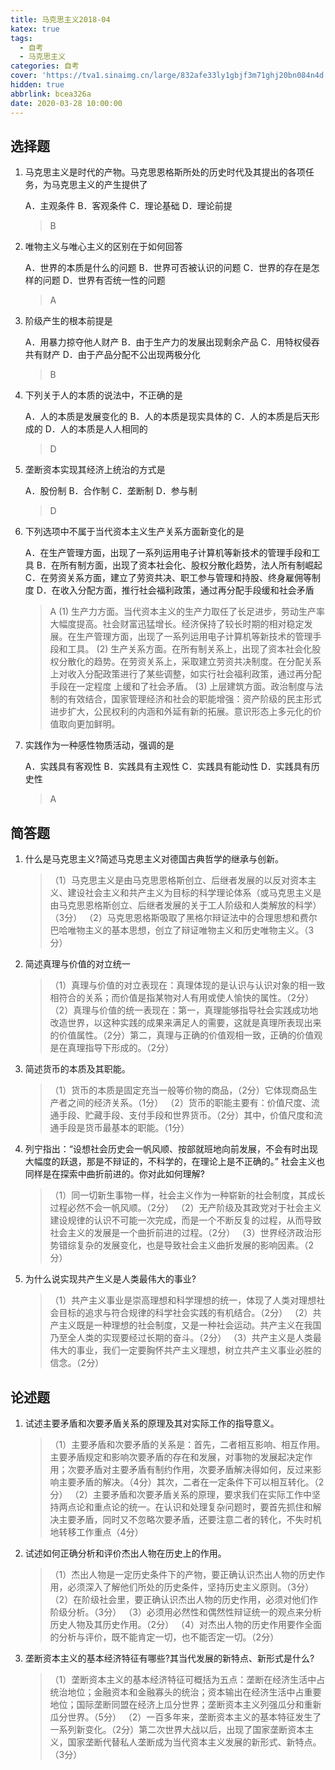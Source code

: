 ```yaml
---
title: 马克思主义2018-04
katex: true
tags:
  - 自考
  - 马克思主义
categories: 自考
cover: 'https://tva1.sinaimg.cn/large/832afe33ly1gbjf3m71ghj20bn084n4d.jpg'
hidden: true
abbrlink: bcea326a
date: 2020-03-28 10:00:00
---
```


## 选择题

1. 马克思主义是时代的产物。马克思恩格斯所处的历史时代及其提出的各项任务，为马克思主义的产生提供了

   A．主观条件
   B．客观条件
   C．理论基础
   D．理论前提

   > B

2. 唯物主义与唯心主义的区别在于如何回答

   A．世界的本质是什么的问题
   B．世界可否被认识的问题
   C．世界的存在是怎样的问题
   D．世界有否统一性的问题

   > A

3. 阶级产生的根本前提是

   A．用暴力掠夺他人财产
   B．由于生产力的发展出现剩余产品
   C．用特权侵吞共有财产
   D．由于产品分配不公出现两极分化

   > B

4. 下列关于人的本质的说法中，不正确的是

   A．人的本质是发展变化的
   B．人的本质是现实具体的
   C．人的本质是后天形成的
   D．人的本质是人人相同的

   >D

5. 垄断资本实现其经济上统治的方式是

   A．股份制
   B．合作制
   C．垄断制
   D．参与制

   > D

6. 下列选项中不属于当代资本主义生产关系方面新变化的是

   A．在生产管理方面，出现了一系列运用电子计算机等新技术的管理手段和工具
   B．在所有制方面，出现了资本社会化、股权分散化趋势，法人所有制崛起
   C．在劳资关系方面，建立了劳资共决、职工参与管理和持股、终身雇佣等制度
   D．在收入分配方面，推行社会福利政策，通过再分配手段缓和社会矛盾
   
   > A
   > (1) 生产力方面。当代资本主义的生产力取任了长足进步，劳动生产率大幅度提高。社会财富迅猛增长。经济保持了较长时期的相对稳定发展。在生产管理方面，出现了一系列运用电子计算机等新技术的管理手段和工具。
   > (2) 生产关系方面。在所有制关系上，出现了资本社会化股权分散化的趋势。在劳资关系上，采取建立劳资共决制度。在分配关系上对收入分配政策进行了某些调整，如实行社会福利政策，通过再分配手段在一定程度 上缓和了社会矛盾。
   > (3) 上层建筑方面。政治制度与法制的有效结合，国家管理经济和社会的职能增强：资产阶级的民主形式进步扩大，公民权利的内涵和外延有新的拓展。意识形态上多元化的价值取向更加鲜明。
   
7. 实践作为一种感性物质活动，强调的是

   A．实践具有客观性
   B．实践具有主观性
   C．实践具有能动性
   D．实践具有历史性

   > A

## 简答题

1. 什么是马克思主义?简述马克思主义对德国古典哲学的继承与创新。

   > （1）马克思主义是由马克思恩格斯创立、后继者发展的以反对资本主义、建设社会主义和共产主义为目标的科学理论体系（或马克思主义是由马克思恩格斯创立、后继者发展的关于工人阶级和人类解放的科学）（3分）
   > （2）马克思恩格斯吸取了黑格尔辩证法中的合理思想和费尔巴哈唯物主义的基本思想，创立了辩证唯物主义和历史唯物主义。（3分）

2. 简述真理与价值的对立统一

   > （1）真理与价值的对立表现在：真理体现的是认识与认识对象的相一致相符合的关系；而价值是指某物对人有用或使人愉快的属性。（2分）
   > （2）真理与价值的统一表现在：第一，真理能够指导社会实践成功地改造世界，以这种实践的成果来满足人的需要，这就是真理所表现出来的价值属性。（2分）第二，真理与正确的价值观相一致，正确的价值观是在真理指导下形成的。（2分）

3. 简述货币的本质及其职能。

   > （1）货币的本质是固定充当一般等价物的商品，（2分）它体现商品生产者之间的经济关系。（1分）
   > （2）货币的职能主要有：价值尺度、流通手段、贮藏手段、支付手段和世界货币。（2分）其中，价值尺度和流通手段是货币最基本的职能。（1分）

4. 列宁指出：“设想社会历史会一帆风顺、按部就班地向前发展，不会有时出现大幅度的跃退，那是不辩证的，不科学的，在理论上是不正确的。” 社会主义也同样是在探索中曲折前进的。你对此如何理解?

   > （1）同一切新生事物一样，社会主义作为一种崭新的社会制度，其成长过程必然不会一帆风顺。（2分）
   > （2）无产阶级及其政党对于社会主义建设规律的认识不可能一次完成，而是一个不断反复的过程，从而导致社会主义的发展是一个曲折前进的过程。（2分）
   > （3）世界经济政治形势错综复杂的发展变化，也是导致社会主义曲折发展的影响因素。（2分）

5. 为什么说实现共产生义是人类最伟大的事业?

   > （1）共产主义事业是崇高理想和科学理想的统一，体现了人类对理想社会目标的追求与符合规律的科学社会实践的有机结合。（2分）
   > （2）共产主义既是一种理想的社会制度，又是一种社会运动。共产主义在我国乃至全人类的实现要经过长期的奋斗。（2分）
   > （3）共产主义是人类最伟大的事业，我们一定要胸怀共产主义理想，树立共产主义事业必胜的信念。（2分）

## 论述题

1. 试述主要矛盾和次要矛盾关系的原理及其对实际工作的指导意义。

   > （1）主要矛盾和次要矛盾的关系是：首先，二者相互影响、相互作用。主要矛盾规定和影响次要矛盾的存在和发展，对事物的发展起决定作用；次要矛盾对主要矛盾有制约作用，次要矛盾解决得如何，反过来影响主要矛盾的解决。（4分）其次，二者在一定条件下可以相互转化。（2分）
   > （2）主要矛盾和次要矛盾关系的原理，要求我们在实际工作中坚持两点论和重点论的统一。在认识和处理复杂问题时，要首先抓住和解决主要矛盾，同时又不忽略次要矛盾，还要注意二者的转化，不失时机地转移工作重点（4分）

2. 试述如何正确分析和评价杰出人物在历史上的作用。

   > （1）杰出人物是一定历史条件下的产物，要正确认识杰出人物的历史作用，必须深入了解他们所处的历史条件，坚持历史主义原则。（3分）
   > （2）在阶级社会里，要正确认识杰出人物的历史作用，必须对他们作阶级分析。（3分）
   > （3）必须用必然性和偶然性辩证统一的观点来分析历史人物及其历史作用。（2分）
   > （4）对杰出人物的历史作用要作全面的分析与评价，既不能肯定一切，也不能否定一切。（2分）

3. 垄断资本主义的基本经济特征有哪些?其当代发展的新特点、新形式是什么?

   > （1）垄断资本主义的基本经济特征可概括为五点：垄断在经济生活中占统治地位；金融资本和金融寡头的统治；资本输出在经济生活中占重要地位；国际垄断同盟在经济上瓜分世界；垄断资本主义列强瓜分和重新瓜分世界。（5分）
   > （2）一百多年来，垄断资本主义的基本特征发生了一系列新变化。（2分）第二次世界大战以后，出现了国家垄断资本主义，国家垄断代替私人垄断成为当代资本主义发展的新形式、新特点。（3分）


